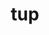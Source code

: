 ---
category: 3-letters
denotation: null
name: tup
reference_link: https://www.etymonline.com/word/tup
root_language: null
root_name: null
title: tup
type: free
word_sums:
- respelling: tup
  sum: 'Tup + '
---